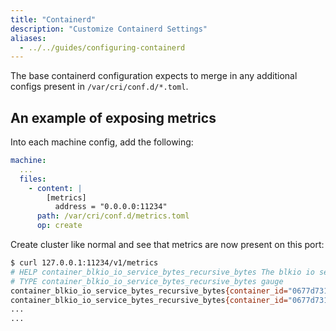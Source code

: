 ```yaml
---
title: "Containerd"
description: "Customize Containerd Settings"
aliases:
  - ../../guides/configuring-containerd
---
```


The base containerd configuration expects to merge in any additional configs present in `/var/cri/conf.d/*.toml`.

## An example of exposing metrics

Into each machine config, add the following:

```yaml
machine:
  ...
  files:
    - content: |
        [metrics]
          address = "0.0.0.0:11234"
      path: /var/cri/conf.d/metrics.toml
      op: create
```

Create cluster like normal and see that metrics are now present on this port:

```bash
$ curl 127.0.0.1:11234/v1/metrics
# HELP container_blkio_io_service_bytes_recursive_bytes The blkio io service bytes recursive
# TYPE container_blkio_io_service_bytes_recursive_bytes gauge
container_blkio_io_service_bytes_recursive_bytes{container_id="0677d73196f5f4be1d408aab1c4125cf9e6c458a4bea39e590ac779709ffbe14",device="/dev/dm-0",major="253",minor="0",namespace="k8s.io",op="Async"} 0
container_blkio_io_service_bytes_recursive_bytes{container_id="0677d73196f5f4be1d408aab1c4125cf9e6c458a4bea39e590ac779709ffbe14",device="/dev/dm-0",major="253",minor="0",namespace="k8s.io",op="Discard"} 0
...
...
```
